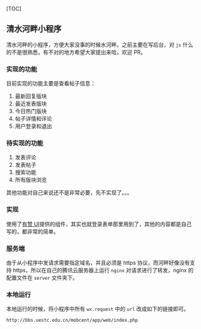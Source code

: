 [TOC]

## 清水河畔小程序

清水河畔的小程序，方便大家没事的时候水河畔。之前主要在写后台，对 `js` 什么的不是很熟悉，有不对的地方希望大家提出来哈，欢迎 PR。

### 实现的功能

目前实现的功能主要是查看帖子信息：

1. 最新回复版块
2. 最近发表版块
3. 今日热门版块
4. 帖子详情和评论
5. 用户登录和退出

### 待实现的功能

1. 发表评论
2. 发表帖子
3. 搜索功能
4. 所有版块浏览

其他功能对自己来说还不是非常必要，先不实现了。。。

### 实现

使用了[有赞 UI](https://github.com/youzan/zanui-weapp)提供的组件，其实也就登录表单那里用到了，其他的内容都是自己写的，都非常的简单。

### 服务端

由于从小程序中发请求需要指定域名，并且必须是 https 协议，而河畔好像没有支持 https，所以在自己的腾讯云服务器上运行 `nginx` 对请求进行了转发，nginx 的配置文件在 `server` 文件夹下。

### 本地运行

本地运行的时候，将小程序中所有 `wx.request` 中的 `url` 改成如下的链接即可。

```
http://bbs.uestc.edu.cn/mobcent/app/web/index.php
```

